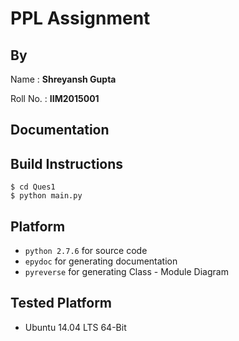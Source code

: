 # PPL Assignment

## By

Name : __Shreyansh Gupta__

Roll No. : __IIM2015001__

## Documentation



## Build Instructions

```
$ cd Ques1
$ python main.py
```

## Platform

* `python 2.7.6` for source code
* `epydoc` for generating documentation
* `pyreverse` for generating Class - Module Diagram

## Tested Platform

* Ubuntu 14.04 LTS 64-Bit
